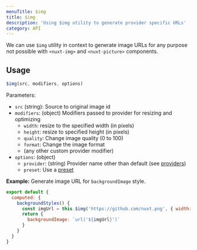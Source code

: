 ```yaml
---
menuTitle: $img
title: $img
description: 'Using $img utility to generate provider specific URLs'
category: API
---
```


We can use `$img` utility in context to generate image URLs for any purpose not possible with `<nuxt-img>` and `<nuxt-picture>` components.

## Usage

```js
$img(src, modifiers, options)
````

Parameters:

 - `src` (string): Source to original image id
 - `modifiers`: (object) Modifiers passed to provider for resizing and optimizing
    - `width`: resize to the specified width (in pixels)
    - `height`: resize to specified height (in pixels)
    - `quality`: Change image quality (0 to 100)
    - `format`: Change the image format
    - (any other custom provider modifier)
 - `options`: (object)
    - `provider`: (string) Provider name other than default (see [providers](https://image.nuxtjs.org/api/options#providers))
    - `preset`: Use a [preset](/api/options#presets)

**Example:** Generate image URL for `backgroundImage` style.

```js
export default {
  computed: {
    backgroundStyles() {
      const imgUrl = this.$img('https://github.com/nuxt.png', { width: 100 })
      return {
        backgroundImage: `url('${imgUrl}')`
      }
    }
  }
}
```
